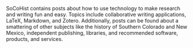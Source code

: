 SoCoHist contains posts about how to use technology to make research and writing fun and easy. Topics include collaborative writing applications, LaTeX, Markdown, and Zotero. Additionally, posts can be found about a smattering of other subjects like the history of Southern Colorado and New Mexico, independent publishing, libraries, and recommended software, products, and services.
